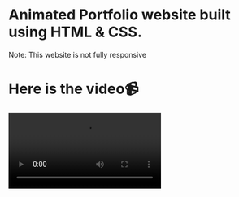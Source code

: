 # Animated Portfolio website built using HTML & CSS.

Note: This website is not fully responsive

# Here is the video📹

<video controls src="https://github.com/nirajdev147/animated-portfolio/raw/main/video.mp4" title="(https://github.com/nirajdev147/animated-portfolio/main/video.mp4)"></video>
